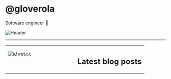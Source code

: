 # @gloverola

Software engineer 👋

![Header](https://res.cloudinary.com/dcd1lhe7x/image/upload/v1641375042/github_n0vsmn.gif "Header")

---

<table>
<tr>
<td valign="top" width="50%">

![Metrics](https://metrics.lecoq.io/gloverola?template=classic&base=header%2C%20activity%2C%20community%2C%20repositories%2C%20metadata&base.indepth=false&base.hireable=false&base.skip=false&config.timezone=Africa%2FLagos)

<!-- <img src="metrics.svg" alt="Metric" /> -->
</td>
<td valign="top" width="50%">

## Latest blog posts